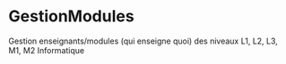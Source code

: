 # GestionModules
Gestion enseignants/modules (qui enseigne quoi) des niveaux L1, L2, L3, M1, M2 Informatique
